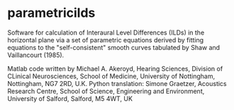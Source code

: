 # parametricilds
Software for calculation of Interaural Level Differences (ILDs) in the horizontal plane via a set of parametric equations derived by fitting equations to the "self-consistent" smooth curves tabulated by Shaw and Vaillancourt (1985).

Matlab code written by Michael A. Akeroyd, Hearing Sciences, Division of CLinical Neurosciences, School of Medicine, University of Nottingham, Nottingham, NG7 2RD, U.K.
Python translation: Simone Graetzer, Acoustics Research Centre, School of Science, Engineering and Environment, University of Salford, Salford, M5 4WT, UK
